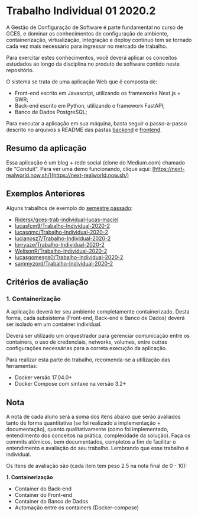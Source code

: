 # Trabalho Individual 01 2020.2

A Gestão de Configuração de Software é parte fundamental no curso de GCES, e dominar os conhecimentos de configuração de ambiente, containerização, virtualização, integração e deploy contínuo tem se tornado cada vez mais necessário para ingressar no mercado de trabalho.

Para exercitar estes conhecimentos, você deverá aplicar os conceitos estudados ao longo da disciplina no produto de software contido neste repositório.

O sistema se trata de uma aplicação Web que é composta de:

- Front-end escrito em Javascript, utilizando os frameworks Next.js + SWR;
- Back-end escrito em Python, utilizando o framework FastAPI;
- Banco de Dados PostgreSQL;

Para executar a aplicação em sua máquina, basta seguir o passo-a-passo descrito no arquivos s README das pastas [backend](./backend/README.md) e [frontend](./frontend/README.md).

## Resumo da aplicação

Essa aplicação é um blog + rede social (clone do Medium.com) chamado de "Conduit". Para ver uma demo funcionando, clique aqui: [https://next-realworld.now.sh/](https://next-realworld.now.sh/)

## Exemplos Anteriores

Alguns trabalhos de exemplo do [semestre passado](https://github.com/FGA-GCES/Trabalho-Individual-2020-2):

- [Ridersk/gces-trab-individual-lucas-maciel](https://github.com/FGA-GCES/Trabalho-Individual-2020-2/issues/27)
- [lucasfcm9/Trabalho-Individual-2020-2](https://github.com/FGA-GCES/Trabalho-Individual-2020-2/issues/17)
- [lucasqmc/Trabalho-Individual-2020-2](https://github.com/FGA-GCES/Trabalho-Individual-2020-2/issues/20)
- [lucianosz7/Trabalho-Individual-2020-2](https://github.com/FGA-GCES/Trabalho-Individual-2020-2/issues/22)
- [lorryaze/Trabalho-Individual-2020-2](https://github.com/FGA-GCES/Trabalho-Individual-2020-2/issues/23)
- [WelisonR/Trabalho-Individual-2020-2](https://github.com/FGA-GCES/Trabalho-Individual-2020-2/issues/24)
- [lucasgomesgs0/Trabalho-Individual-2020-2](https://github.com/FGA-GCES/Trabalho-Individual-2020-2/issues/25)
- [sammyzord/Trabalho-Individual-2020-2](https://github.com/FGA-GCES/Trabalho-Individual-2020-2/issues/26)

## Critérios de avaliação

### 1. Containerização

A aplicação deverá ter seu ambiente completamente containerizado. Desta forma, cada subsistema (Front-end, Back-end e Banco de Dados) deverá ser isolado em um container individual.

Deverá ser utilizado um orquestrador para gerenciar comunicação entre os containers, o uso de credenciais, networks, volumes, entre outras configurações necessárias para a correta execução da aplicação.

Para realizar esta parte do trabalho, recomenda-se a utilização das ferramentas:

- Docker versão 17.04.0+
- Docker Compose com sintaxe na versão 3.2+


## Nota

A nota de cada aluno será a soma dos itens abaixo que serão avaliados tanto de forma quantitativa (se foi realizado a implementação + documentação), quanto qualitativamente (como foi implementado, entendimento dos conceitos na prática, complexidade da solução). Faça os commits atômicos, bem documentados, completos a fim de facilitar o entendimento e avaliação do seu trabalho. Lembrando que esse trabalho é individual. 

Os Itens de avaliação são (cada item tem peso 2.5 na nota final de 0 - 10):

**1. Containerização**

- Container do Back-end
- Container do Front-end
- Container do Banco de Dados
- Automação entre os containers (Docker-compose)

